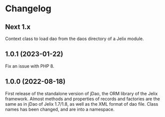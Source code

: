 Changelog
=========



Next 1.x
---------

Context class to load dao from the daos directory of a Jelix module.

1.0.1 (2023-01-22)
------------------

Fix an issue with PHP 8.

1.0.0 (2022-08-18)
------------------

First release of the standalone version of jDao, the ORM library of the Jelix framework. Almost methods and properties 
of records and factories are the same as in jDao of Jelix 1.7/1.8, as well as the XML format of dao file.
Class names has been changed, and are into a namespace.

